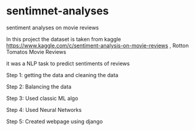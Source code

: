 # sentimnet-analyses
sentiment analyses on movie reviews

In this project the dataset is taken from kaggle https://www.kaggle.com/c/sentiment-analysis-on-movie-reviews ,
Rotton Tomatos Movie Reviews

it was a NLP task to predict sentiments of reviews

Step 1: getting the data and cleaning the data

Step 2: Balancing the data

Step 3: Used classic ML algo

Step 4: Used Neural Networks

Step 5: Created webpage using django



